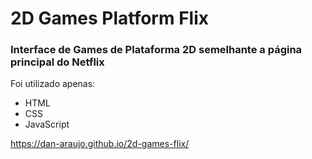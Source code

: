 # 2D Games Platform Flix
### Interface de Games de Plataforma 2D semelhante a página principal do Netflix
 
 Foi utilizado apenas:
 - HTML
 - CSS
 - JavaScript

https://dan-araujo.github.io/2d-games-flix/
